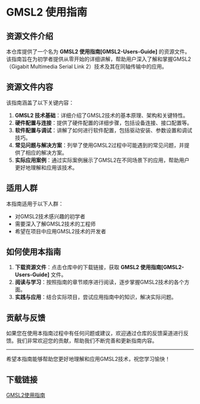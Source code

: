 # GMSL2 使用指南

## 资源文件介绍

本仓库提供了一个名为 **GMSL2 使用指南[GMSL2-Users-Guide]** 的资源文件。该指南旨在为初学者提供从零开始的详细讲解，帮助用户深入了解和掌握GMSL2（Gigabit Multimedia Serial Link 2）技术及其在同轴传输中的应用。

## 资源文件内容

该指南涵盖了以下关键内容：

1. **GMSL2 技术基础**：详细介绍了GMSL2技术的基本原理、架构和关键特性。
2. **硬件配置与连接**：提供了硬件配置的详细步骤，包括设备连接、接口配置等。
3. **软件配置与调试**：讲解了如何进行软件配置，包括驱动安装、参数设置和调试技巧。
4. **常见问题与解决方案**：列举了使用GMSL2过程中可能遇到的常见问题，并提供了相应的解决方案。
5. **实际应用案例**：通过实际案例展示了GMSL2在不同场景下的应用，帮助用户更好地理解和应用该技术。

## 适用人群

本指南适用于以下人群：

- 对GMSL2技术感兴趣的初学者
- 需要深入了解GMSL2技术的工程师
- 希望在项目中应用GMSL2技术的开发者

## 如何使用本指南

1. **下载资源文件**：点击仓库中的下载链接，获取 **GMSL2 使用指南[GMSL2-Users-Guide]** 文件。
2. **阅读与学习**：按照指南的章节顺序进行阅读，逐步掌握GMSL2技术的各个方面。
3. **实践与应用**：结合实际项目，尝试应用指南中的知识，解决实际问题。

## 贡献与反馈

如果您在使用本指南过程中有任何问题或建议，欢迎通过仓库的反馈渠道进行反馈。我们非常欢迎您的贡献，帮助我们不断完善和更新指南内容。

---

希望本指南能够帮助您更好地理解和应用GMSL2技术，祝您学习愉快！

## 下载链接

[GMSL2使用指南](https://pan.quark.cn/s/5bf3babc7c10)